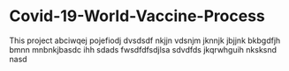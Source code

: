 # Covid-19-World-Vaccine-Process
This project
abciwqej
pojefiodj
dvsdsdf
nkjjn
vdsnjm
jknnjk
jbjjnk
bkbgdfjh
bmnn
mnbnkjbasdc
ihh
sdads
fwsdfdfsdjlsa
sdvdfds jkqrwhguih
nksksnd
nasd
